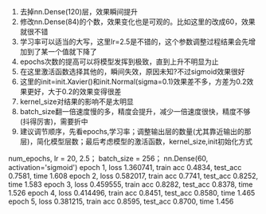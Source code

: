 1. 去掉nn.Dense(120)层，效果瞬间提升
2. 修改nn.Dense(84)的个数，效果变化也是可观的。比如这里的改成60，效果就很不错
3. 学习率可以适当的大写，这里lr=2.5是不错的，这个参数调整过程结果会先增加到了某一个值就下降了
4. epochs次数的提高可以将模型发挥到极致，直到上升不明显为止
5. 在这里激活函数选择其他的，瞬间失效，原因未知?不过sigmoid效果很好
6. 这里的init=init.Xavier()和init.Normal(sigma=0.1)效果差不多，方差为0.2效果更好，大于0.2的效果变得很差
7. kernel_size对结果的影响不是太明显
8. batch_size翻一倍速度慢的多，精度会提升，减少一倍速度很快，精度不够(抖得厉害)，需要折中
9. 建议调节顺序，先看epochs,学习率；调整输出层的数量(尤其靠近输出的那层)，简化模型层数；最后考虑模型的激活函数，kernel_size,init初始化方式

num_epochs, lr = 20, 2.5； batch_size = 256； nn.Dense(60, activation='sigmoid')
epoch 1, loss 1.360741, train acc 0.4834, test_acc 0.7581, time 1.608
epoch 2, loss 0.582017, train acc 0.7741, test_acc 0.8252, time 1.583
epoch 3, loss 0.459555, train acc 0.8282, test_acc 0.8378, time 1.526
epoch 4, loss 0.414496, train acc 0.8451, test_acc 0.8580, time 1.465
epoch 5, loss 0.381215, train acc 0.8595, test_acc 0.8700, time 1.456